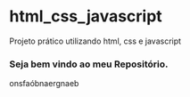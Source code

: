 # html_css_javascript
Projeto prático utilizando html, css e javascript

### Seja bem vindo ao meu Repositório.
onsfaóbnaergnaeb
